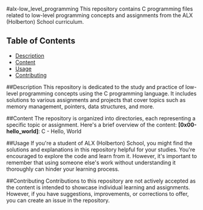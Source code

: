 #alx-low_level_programming
This repository contains C programming files related to low-level programming concepts and assignments from the ALX (Holberton) School curriculum.

## Table of Contents

- [Description](#description)
- [Content](#content)
- [Usage](#usage)
- [Contributing](#contributing)

##Description
This repository is dedicated to the study and practice of low-level programming concepts using the C programming language. It includes solutions to various assignments and projects that cover topics such as memory management, pointers, data structures, and more.

##Content
The repository is organized into directories, each representing a specific topic or assignment. Here's a brief overview of the content:
**[0x00-hello_world]**: C - Hello, World

##Usage
If you're a student of ALX (Holberton) School, you might find the solutions and explanations in this repository helpful for your studies. You're encouraged to explore the code and learn from it. However, it's important to remember that using someone else's work without understanding it thoroughly can hinder your learning process.

##Contributing
Contributions to this repository are not actively accepted as the content is intended to showcase individual learning and assignments. However, if you have suggestions, improvements, or corrections to offer, you can create an issue in the repository.
